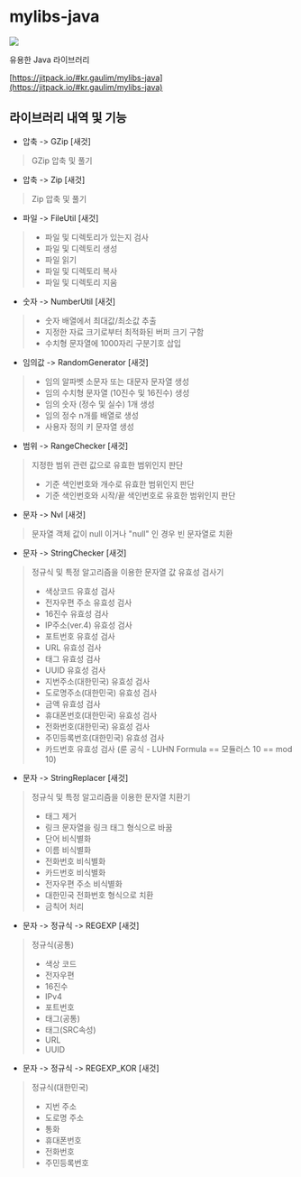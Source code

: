 # mylibs-java

[![](https://jitpack.io/v/kr.gaulim/mylibs-java.svg?label=Release)](https://jitpack.io/#kr.gaulim/mylibs-java)

유용한 Java 라이브러리

[https://jitpack.io/#kr.gaulim/mylibs-java](https://jitpack.io/#kr.gaulim/mylibs-java)

## 라이브러리 내역 및 기능

* 압축 -> GZip [새것]
> GZip 압축 및 풀기

* 압축 -> Zip [새것]
> Zip 압축 및 풀기

* 파일 -> FileUtil [새것]
> - 파일 및 디렉토리가 있는지 검사  
> - 파일 및 디렉토리 생성  
> - 파일 읽기  
> - 파일 및 디렉토리 복사  
> - 파일 및 디렉토리 지움  

* 숫자 -> NumberUtil [새것]
> - 숫자 배열에서 최대값/최소값 추출  
> - 지정한 자료 크기로부터 최적화된 버퍼 크기 구함  
> - 수치형 문자열에 1000자리 구분기호 삽입  

* 임의값 -> RandomGenerator [새것]
> - 임의 알파벳 소문자 또는 대문자 문자열 생성  
> - 임의 수치형 문자열 (10진수 및 16진수) 생성  
> - 임의 숫자 (정수 및 실수) 1개 생성  
> - 임의 정수 n개를 배열로 생성  
> - 사용자 정의 키 문자열 생성  

* 범위 -> RangeChecker [새것]
> 지정한 범위 관련 값으로 유효한 범위인지 판단  
> - 기준 색인번호와 개수로 유효한 범위인지 판단  
> - 기준 색인번호와 시작/끝 색인번호로 유효한 범위인지 판단  

* 문자 -> Nvl [새것]
> 문자열 객체 값이 null 이거나 "null" 인 경우 빈 문자열로 치환  

* 문자 -> StringChecker [새것]
> 정규식 및 특정 알고리즘을 이용한 문자열 값 유효성 검사기  
> - 색상코드 유효성 검사  
> - 전자우편 주소 유효성 검사  
> - 16진수 유효성 검사  
> - IP주소(ver.4) 유효성 검사  
> - 포트번호 유효성 검사  
> - URL 유효성 검사  
> - 태그 유효성 검사  
> - UUID 유효성 검사  
> - 지번주소(대한민국) 유효성 검사  
> - 도로명주소(대한민국) 유효성 검사  
> - 금액 유효성 검사  
> - 휴대폰번호(대한민국) 유효성 검사  
> - 전화번호(대한민국) 유효성 검사  
> - 주민등록번호(대한민국) 유효성 검사  
> - 카드번호 유효성 검사 (룬 공식 - LUHN Formula == 모듈러스 10 == mod 10)  

* 문자 -> StringReplacer [새것]
> 정규식 및 특정 알고리즘을 이용한 문자열 치환기  
> - 태그 제거  
> - 링크 문자열을 링크 태그 형식으로 바꿈  
> - 단어 비식별화  
> - 이름 비식별화  
> - 전화번호 비식별화  
> - 카드번호 비식별화  
> - 전자우편 주소 비식별화  
> - 대한민국 전화번호 형식으로 치환  
> - 금칙어 처리  

* 문자 -> 정규식 -> REGEXP [새것]
> 정규식(공통)  
> - 색상 코드  
> - 전자우편  
> - 16진수  
> - IPv4  
> - 포트번호  
> - 태그(공통)  
> - 태그(SRC속성)  
> - URL  
> - UUID  

* 문자 -> 정규식 -> REGEXP_KOR [새것]
> 정규식(대한민국)  
> - 지번 주소  
> - 도로명 주소  
> - 통화  
> - 휴대폰번호  
> - 전화번호  
> - 주민등록번호  

